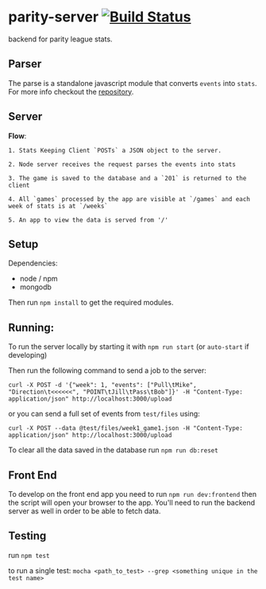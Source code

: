 parity-server [![Build Status](https://travis-ci.org/kevinhughes27/parity-server.svg)](https://travis-ci.org/kevinhughes27/parity-server)
=============

backend for parity league stats.

Parser
------
The parse is a standalone javascript module that converts `events` into `stats`. For more info checkout the [repository](https://github.com/kevinhughes27/parity-parser).


Server
------
  **Flow**:

    1. Stats Keeping Client `POSTs` a JSON object to the server.

    2. Node server receives the request parses the events into stats

    3. The game is saved to the database and a `201` is returned to the client

    4. All `games` processed by the app are visible at `/games` and each week of stats is at `/weeks`

    5. An app to view the data is served from '/'


Setup
-----

Dependencies:
  * node / npm
  * mongodb

Then run `npm install` to get the required modules.


Running:
--------
  To run the server locally by starting it with `npm run start` (or `auto-start` if developing)

  Then run the following command to send a job to the server:

  ```
  curl -X POST -d '{"week": 1, "events": ["Pull\tMike", "Direction\t<<<<<<", "POINT\tJill\tPass\tBob"]}' -H "Content-Type: application/json" http://localhost:3000/upload
  ```

  or you can send a full set of events from `test/files` using:

  ```
  curl -X POST --data @test/files/week1_game1.json -H "Content-Type: application/json" http://localhost:3000/upload
  ```

  To clear all the data saved in the database run `npm run db:reset`


Front End
---------

To develop on the front end app you need to run `npm run dev:frontend` then the script will open your browser to the app. You'll need to run the backend server as well in order to be able to fetch data.

Testing
-------
  run `npm test`

  to run a single test: `mocha <path_to_test> --grep <something unique in the test name>`
